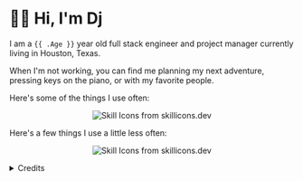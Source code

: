 # 👋🏽 Hi, I'm Dj

I am a `{{ .Age }}` year old full stack engineer and project manager currently living in Houston, Texas. 

When I'm not working, you can find me planning my next adventure, pressing keys on the piano, or with my favorite people. 

Here's some of the things I use often:
<p align="center">
  <picture>
    <source media="(prefers-color-scheme: dark)" srcset="https://skillicons.dev/icons?i={{ .ExperiencedIcons }}&theme=dark">
    <source media="(prefers-color-scheme: light)" srcset="https://skillicons.dev/icons?i={{ .ExperiencedIcons }}&theme=light">
    <img alt="Skill Icons from skillicons.dev">
  </picture>
</p>

Here's a few things I use a little less often:
<p align="center">
  <picture>
    <source media="(prefers-color-scheme: dark)" srcset="https://skillicons.dev/icons?i={{ .HandyIcons }}&theme=dark">
    <source media="(prefers-color-scheme: light)" srcset="https://skillicons.dev/icons?i={{ .HandyIcons }}&theme=light">
    <img alt="Skill Icons from skillicons.dev">
  </picture>
</p>

<details>
<summary> Credits </summary>

* [Icons from skillicons.dev](https://skillicons.dev)

* [Promise](https://github.com/promise/) for letting me use your README as inspiration :heart:
</details>